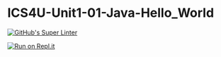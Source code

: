 # ICS4U-Unit1-01-Java-Hello_World
[![GitHub's Super Linter](https://github.com/jaeyoon-lee2/ICS4U-Unit1-01-Java-Hello_World/workflows/GitHub's%20Super%20Linter/badge.svg)](https://github.com/jaeyoon-lee2/ICS4U-Unit1-01-Java-Hello_World/actions)

[![Run on Repl.it](https://repl.it/badge/github/jaeyoon-lee2/ICS4U-Unit1-01-Java-Hello_World)](https://repl.it/github/jaeyoon-lee2/ICS4U-Unit1-01-Java-Hello_World)
